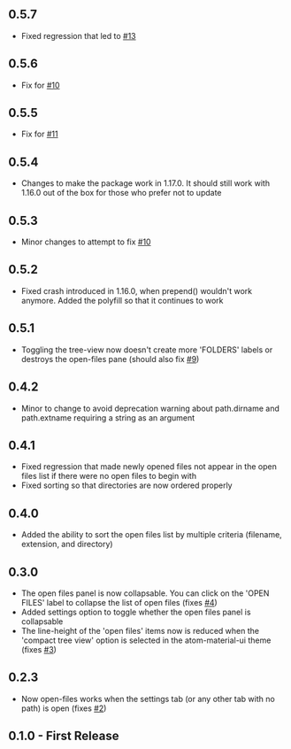 ## 0.5.7

- Fixed regression that led to [#13](https://github.com/oriolmirosa/open-files/issues/13)

## 0.5.6

- Fix for [#10](https://github.com/oriolmirosa/open-files/issues/10)

## 0.5.5

- Fix for [#11](https://github.com/oriolmirosa/open-files/issues/11)

## 0.5.4

- Changes to make the package work in 1.17.0. It should still work with 1.16.0 out of the box for those who prefer not to update

## 0.5.3

- Minor changes to attempt to fix [#10](https://github.com/oriolmirosa/open-files/issues/10)

## 0.5.2

- Fixed crash introduced in 1.16.0, when prepend() wouldn't work anymore. Added the polyfill so that it continues to work

## 0.5.1

- Toggling the tree-view now doesn't create more 'FOLDERS' labels or destroys the open-files pane (should also fix [#9](https://github.com/oriolmirosa/open-files/issues/9))

## 0.4.2

- Minor to change to avoid deprecation warning about path.dirname and path.extname requiring a string as an argument

## 0.4.1

- Fixed regression that made newly opened files not appear in the open files list if there were no open files to begin with
- Fixed sorting so that directories are now ordered properly

## 0.4.0

- Added the ability to sort the open files list by multiple criteria (filename, extension, and directory)

## 0.3.0

- The open files panel is now collapsable. You can click on the 'OPEN FILES' label to collapse the list of open files (fixes [#4](https://github.com/oriolmirosa/open-files/issues/4))
- Added settings option to toggle whether the open files panel is collapsable
- The line-height of the 'open files' items now is reduced when the 'compact tree view' option is selected in the atom-material-ui theme (fixes [#3](https://github.com/oriolmirosa/open-files/issues/3))

## 0.2.3

- Now open-files works when the settings tab (or any other tab with no path) is open (fixes [#2](https://github.com/oriolmirosa/open-files/issues/2))

## 0.1.0 - First Release

